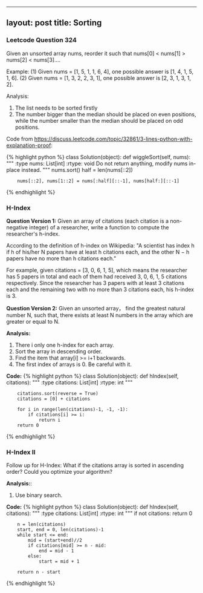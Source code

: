  ---
layout: post
title: Sorting
---

### Leetcode Question 324
Given an unsorted array nums, reorder it such that nums[0] < nums[1] > nums[2] < nums[3]....

Example:
(1) Given nums = [1, 5, 1, 1, 6, 4], one possible answer is [1, 4, 1, 5, 1, 6]. 
(2) Given nums = [1, 3, 2, 2, 3, 1], one possible answer is [2, 3, 1, 3, 1, 2].

Analysis:

1. The list needs to be sorted firstly
2. The number bigger than the median should be placed on even positions, while the number smaller than the median should be placed on odd positions.

Code from <a href="https://discuss.leetcode.com/topic/32861/3-lines-python-with-explanation-proof">https://discuss.leetcode.com/topic/32861/3-lines-python-with-explanation-proof</a>:

{% highlight python %}
class Solution(object):
    def wiggleSort(self, nums):
        """
        :type nums: List[int]
        :rtype: void Do not return anything, modify nums in-place instead.
        """
        nums.sort()
        half = len(nums[::2])
        
        nums[::2], nums[1::2] = nums[:half][::-1], nums[half:][::-1]
{% endhighlight %}


### H-Index
**Question Version 1:**
Given an array of citations (each citation is a non-negative integer) of a researcher, write a function to compute the researcher's h-index.

According to the definition of h-index on Wikipedia: "A scientist has index h if h of his/her N papers have at least h citations each, and the other N − h papers have no more than h citations each."

For example, given citations = [3, 0, 6, 1, 5], which means the researcher has 5 papers in total and each of them had received 3, 0, 6, 1, 5 citations respectively. Since the researcher has 3 papers with at least 3 citations each and the remaining two with no more than 3 citations each, his h-index is 3.

**Question Version 2:**
Given an unsorted array， find the greatest natural number N, such that, there exists at least N numbers in the array which are greater or equal to N.

**Analysis:**

1. There i only one h-index for each array.
2. Sort the array in descending order.
3. Find the item that array[i] >= i+1 backwards.
4. The first index of arrays is 0. Be careful with it.

**Code:**
{% highlight python %}
class Solution(object):
    def hIndex(self, citations):
        """
        :type citations: List[int]
        :rtype: int
        """
        
        citations.sort(reverse = True)
        citations = [0] + citations
        
        for i in range(len(citations)-1, -1, -1):
            if citations[i] >= i:
                return i
        return 0
{% endhighlight %}


### H-Index II
Follow up for H-Index: What if the citations array is sorted in ascending order? Could you optimize your algorithm?

**Analysis:**:

1. Use binary search.

**Code:**
{% highlight python %}
class Solution(object):
    def hIndex(self, citations):
        """
        :type citations: List[int]
        :rtype: int
        """
        if not citations:
            return 0
        
        n = len(citations)
        start, end = 0, len(citations)-1
        while start <= end:
            mid = (start+end)//2
            if citations[mid] >= n - mid:
                end = mid - 1
            else:
                start = mid + 1
        
        return n - start
{% endhighlight %}
